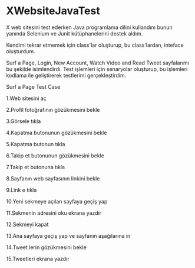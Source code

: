 # XWebsiteJavaTest
X web sitesini test ederken Java programlama dilini kullandım bunun yanında Selenium ve Junit kütüphanelerini destek aldım.

Kendimi tekrar etmemek için class'lar oluşturup, bu class'lardan, inteface oluşturdum. 

Surf a Page, Login, New Account, Watch Video and Read Tweet sayfalarımı bu şekilde isimlendirdi. Test işlemleri için senaryolar oluşturup, bu işlemleri kodlama ile geliştirerek testlerimi gerçekleştirdim. 

Surf a Page Test Case

1.Web sitesini aç

2.Profil fotoğrafının gözükmesini bekle 

3.Görsele tıkla

4.Kapatma butonunun gözükmesini bekle 

5.Kapatma butonun tıkla

6.Takip et butonunun gözükmesini bekle

7.Takip et butonuna tıkla

8.Sayfanın web sayfasının linkini bekle

9.Link e tıkla

10.Yeni sekmeye açılan sayfaya geçiş yap

11.Sekmenin adresini oku ekrana yazdır

12.Sekmeyi kapat

13.Ana sayfaya geçiş yap ve sayfanın aşağılarına in

14.Tweet lerin gözükmesini bekle

15.Tweetleri ekrana yazdır
